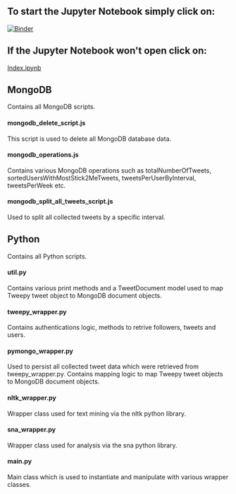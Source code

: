 ## To start the Jupyter Notebook simply click on:
[![Binder](http://mybinder.org/badge.svg)](http://mybinder.org:/repo/dkoscica/stick2me_bigdata_analytics)
## If the Jupyter Notebook won't open click on:
[Index.ipynb](https://github.com/dkoscica/Stick2Me_BigData_Analytics/blob/master/index.ipynb)

## MongoDB
Contains all MongoDB scripts.

#### mongodb_delete_script.js
This script is used to delete all MongoDB database data.

#### mongodb_operations.js
Contains various MongoDB operations such as totalNumberOfTweets, sortedUsersWithMostStick2MeTweets, tweetsPerUserByInterval, tweetsPerWeek etc.

#### mongodb_split_all_tweets_script.js
Used to split all collected tweets by a specific interval.

## Python
Contains all Python scripts.

#### util.py
Contains various print methods and a TweetDocument model used to map Tweepy tweet object to MongoDB document objects.

#### tweepy_wrapper.py
Contains authentications logic, methods to retrive followers, tweets and users.

#### pymongo_wrapper.py
Used to persist all collected tweet data which were retrieved from tweepy_wrapper.py. Contains mapping logic to map Tweepy tweet objects to MongoDB document objects.

#### nltk_wrapper.py
Wrapper class used for text mining via the nltk python library.

#### sna_wrapper.py
Wrapper class used for analysis via the sna python library.

#### main.py
Main class which is used to instantiate and manipulate with various wrapper classes.
